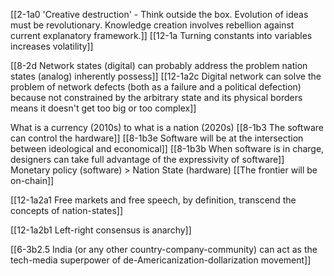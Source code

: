 [[2-1a0 'Creative destruction' - Think outside the box. Evolution of ideas must be revolutionary. Knowledge creation involves rebellion against current explanatory framework.]]
[[12-1a Turning constants into variables increases volatility]]

[[8-2d Network states (digital) can probably address the problem nation states (analog) inherently possess]]
	[[12-1a2c Digital network can solve the problem of network defects (both as a failure and a political defection) because not constrained by the arbitrary state and its physical borders means it doesn't get too big or too complex]]

What is a currency (2010s) to what is a nation (2020s)
	[[8-1b3 The software can control the hardware]]
		[[8-1b3e Software will be at the intersection between ideological and economical]]
			[[8-1b3b When software is in charge, designers can take full advantage of the expressivity of software]]
				Monetary policy (software) > Nation State (hardware)
					[[The frontier will be on-chain]]

[[12-1a2a1 Free markets and free speech, by definition, transcend the concepts of nation-states]]

[[12-1a2b1 Left-right consensus is anarchy]]

[[6-3b2.5 India (or any other country-company-community) can act as the tech-media superpower of de-Americanization-dollarization movement]]